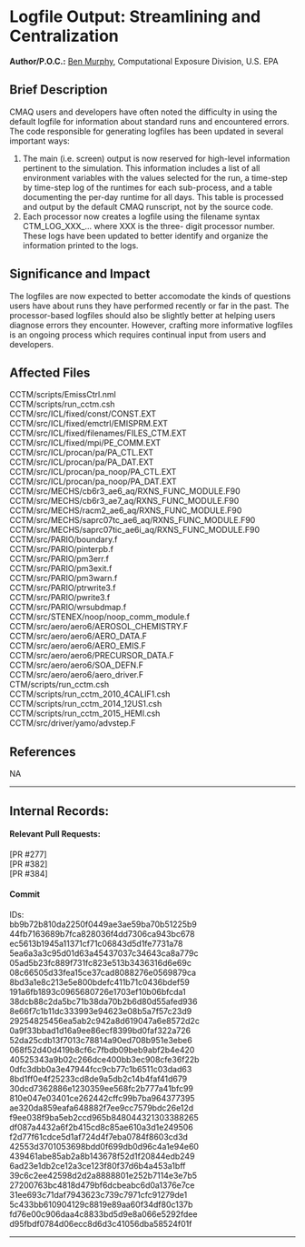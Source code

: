 # Logfile Output: Streamlining and Centralization

**Author/P.O.C.:** [Ben Murphy](mailto:murphy.ben@epa.gov), Computational Exposure Division, U.S. EPA

## Brief Description
CMAQ users and developers have often noted the difficulty in using the default logfile for information 
about standard runs and encountered errors. The code responsible for generating logfiles has been 
updated in several important ways:  
1) The main (i.e. screen) output is now reserved for high-level information pertinent to the simulation. 
This information includes a list of all environment variables with the values selected for the run, 
a time-step by time-step log of the runtimes for each sub-process, and a table documenting the per-day 
runtime for all days. This table is processed and output by the default CMAQ runscript, not by the source 
code.  
2) Each processor now creates a logfile using the filename syntax CTM_LOG_XXX_... where XXX is the three-
digit processor number. These logs have been updated to better identify and organize the information 
printed to the logs.

## Significance and Impact
The logfiles are now expected to better accomodate the kinds of questions users have about runs they have 
performed recently or far in the past. The processor-based logfiles should also be slightly better at 
helping users diagnose errors they encounter. However, crafting more informative logfiles is an ongoing 
process which requires continual input from users and developers.

## Affected Files
CCTM/scripts/EmissCtrl.nml  
CCTM/scripts/run_cctm.csh  
CCTM/src/ICL/fixed/const/CONST.EXT  
CCTM/src/ICL/fixed/emctrl/EMISPRM.EXT  
CCTM/src/ICL/fixed/filenames/FILES_CTM.EXT  
CCTM/src/ICL/fixed/mpi/PE_COMM.EXT  
CCTM/src/ICL/procan/pa/PA_CTL.EXT  
CCTM/src/ICL/procan/pa/PA_DAT.EXT  
CCTM/src/ICL/procan/pa_noop/PA_CTL.EXT  
CCTM/src/ICL/procan/pa_noop/PA_DAT.EXT  
CCTM/src/MECHS/cb6r3_ae6_aq/RXNS_FUNC_MODULE.F90  
CCTM/src/MECHS/cb6r3_ae7_aq/RXNS_FUNC_MODULE.F90  
CCTM/src/MECHS/racm2_ae6_aq/RXNS_FUNC_MODULE.F90  
CCTM/src/MECHS/saprc07tc_ae6_aq/RXNS_FUNC_MODULE.F90  
CCTM/src/MECHS/saprc07tic_ae6i_aq/RXNS_FUNC_MODULE.F90  
CCTM/src/PARIO/boundary.f  
CCTM/src/PARIO/pinterpb.f  
CCTM/src/PARIO/pm3err.f  
CCTM/src/PARIO/pm3exit.f  
CCTM/src/PARIO/pm3warn.f  
CCTM/src/PARIO/ptrwrite3.f  
CCTM/src/PARIO/pwrite3.f  
CCTM/src/PARIO/wrsubdmap.f  
CCTM/src/STENEX/noop/noop_comm_module.f  
CCTM/src/aero/aero6/AEROSOL_CHEMISTRY.F  
CCTM/src/aero/aero6/AERO_DATA.F  
CCTM/src/aero/aero6/AERO_EMIS.F  
CCTM/src/aero/aero6/PRECURSOR_DATA.F  
CCTM/src/aero/aero6/SOA_DEFN.F  
CCTM/src/aero/aero6/aero_driver.F  
CTM/scripts/run_cctm.csh  
CCTM/scripts/run_cctm_2010_4CALIF1.csh  
CCTM/scripts/run_cctm_2014_12US1.csh  
CCTM/scripts/run_cctm_2015_HEMI.csh  
CCTM/src/driver/yamo/advstep.F  

## References
NA           

-----
## Internal Records:
#### Relevant Pull Requests:
[PR #277]   
[PR #382]   
[PR #384]   

#### Commit 
IDs:                        
bb9b72b810da2250f0449ae3ae59ba70b51225b9   
44fb7163689b7fca828036f4dd7306ca943bc678   
ec5613b1945a11371cf71c06843d5d1fe7731a78   
5ea6a3a3c95d01d63a45437037c34643ca8a779c   
05ad5b23fc889f731fc823e513b3436316d6e69c   
08c66505d33fea15ce37cad8088276e0569879ca   
8bd3a1e8c213e5e800bdefc411b71c0436bdef59     
191a6fb1893c0965680726e1703ef10b06bfcda1     
38dcb88c2da5bc71b38da70b2b6d80d55afed936   
8e66f7c1b11dc333993e94623e08b5a7f57c23d9   
29254825456ea5ab2c942a8d619047a6e8572d2c   
0a9f33bbad1d16a9ee86ecf8399bd0faf322a726   
52da25cdb13f7013c78814a90ed708b951e3ebe6     
068f52d40d419b8cf6c7fbdb09beb9abf2b4e420     
40525343a9b02c266dce400bb3ec908cfe36f22b   
0dfc3dbb0a3e47944fcc9cb77c1b6511c03dad63   
8bd1ff0e4f25233cd8de9a5db2c14b4faf41d679   
30dcd7362886e1230359ee568fc2b777a41bfc99   
810e047e03401ce262442cffc99b7ba964377395     
ae320da859eafa648882f7ee9cc7579bdc26e12d     
f9ee038f9ba5eb2ccd965b848044321303388265   
df087a4432a6f2b415cd8c85ae610a3d1e249506   
f2d77f61cdce5d1af724d4f7eba0784f8603cd3d   
42553d3701053698bdd0f699db0d96c4a1e94e60    
439461abe85ab2a8b143678f52d1f20844edb249      
6ad23e1db2ce12a3ce123f80f37d6b4a453a1bff      
39c6c2ee42598d2d2a8888801e252b7114e3e7b5    
27200763bc4818d479bf6dcbeabc6d0a1376e7ce    
31ee693c71daf7943623c739c7971cfc91279de1      
5c433bb610904129c8819e89aa60f34df80c137b      
fd76e00c906daa4c8833bd5d9e8a066e5292fdee      
d95fbdf0784d06ecc8d6d3c41056dba58524f01f    
                                          
-----                                     
                                          
                                          
